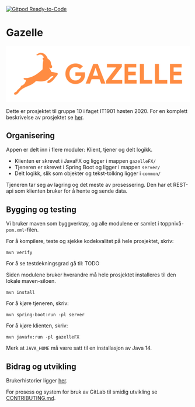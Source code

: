 [![Gitpod Ready-to-Code](https://img.shields.io/badge/Gitpod-Ready--to--Code-blue?logo=gitpod)](https://gitpod.idi.ntnu.no/#https://gitlab.stud.idi.ntnu.no/it1901/groups-2020/gr2010/gr2010) 

# Gazelle

![Gazelle logo](/assets/logo.svg)

Dette er prosjektet til gruppe 10 i faget IT1901 høsten 2020.
For en komplett beskrivelse av prosjektet se [her](gazelleFX/README.md).

## Organisering
Appen er delt inn i flere moduler: Klient, tjener og delt logikk.
 - Klienten er skrevet i JavaFX og ligger i mappen `gazelleFX/`
 - Tjeneren er skrevet i Spring Boot og ligger i mappen `server/`
 - Delt logikk, slik som objekter og tekst-tolking ligger i `common/`

Tjeneren tar seg av lagring og det meste av prosessering.
Den har et REST-api som klienten bruker for å hente og sende data.

## Bygging og testing
Vi bruker maven som byggverktøy, og alle modulene er samlet i toppnivå-`pom.xml`-filen.

For å kompilere, teste og sjekke kodekvalitet på hele prosjektet, skriv:
```
mvn verify
```
For å se testdekningsgrad gå til:
TODO

Siden modulene bruker hverandre må hele prosjektet installeres til den lokale maven-siloen.
```
mvn install
```

For å kjøre tjeneren, skriv:
```
mvn spring-boot:run -pl server
```

For å kjøre klienten, skriv:
```
mvn javafx:run -pl gazelleFX
```
Merk at `JAVA_HOME` må være satt til en installasjon av Java 14.

## Bidrag og utvikling

Brukerhistorier ligger [her](/brukerhistorier/brukerhistorier.md).

For prosess og system for bruk av GitLab til smidig utvikling se [CONTRIBUTING.md](/CONTRIBUTING.md).